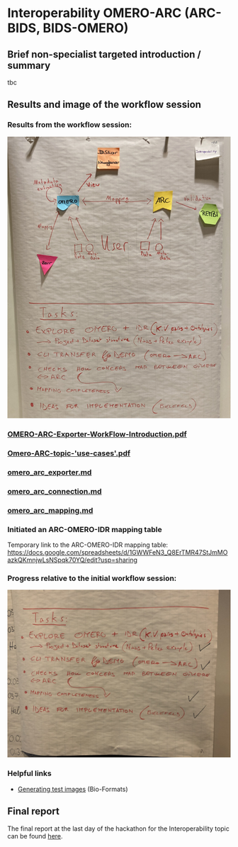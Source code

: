 # Interoperability OMERO-ARC (ARC-BIDS, BIDS-OMERO)

## Brief non-specialist targeted introduction / summary
tbc

## Results and image of the workflow session

### Results from the **workflow session**:  

![Workflow Session](./images/Interoperability.jpeg)

### [OMERO-ARC-Exporter-WorkFlow-Introduction.pdf](./OMERO-ARC-Exporter-WorkFlow-Introduction.pdf)

### [Omero-ARC-topic-'use-cases'.pdf](./Omero-ARC-topic-'use-cases'.pdf)

### [omero_arc_exporter.md](./omero_arc_exporter.md)

### [omero_arc_connection.md](./omero_arc_connection.md)

### [omero_arc_mapping.md](./omero_arc_mapping.md)

### Initiated an ARC-OMERO-IDR mapping table
Temporary link to the ARC-OMERO-IDR mapping table: https://docs.google.com/spreadsheets/d/1GWWFeN3_Q8ErTMR47StJmMOazkQKmnjwLsNSpqk70YQ/edit?usp=sharing

### **Progress** relative to the initial workflow session:  

![Progress Workflow Session](./images/Interoperability_progress.jpg)

### Helpful links

* [Generating test images](https://bio-formats.readthedocs.io/en/stable/developers/generating-test-images.html ) (Bio-Formats)

## Final report

The final report at the last day of the hackathon for the Interoperability topic can be found [here](./Report/FinalReport_Interoperability.pdf).
